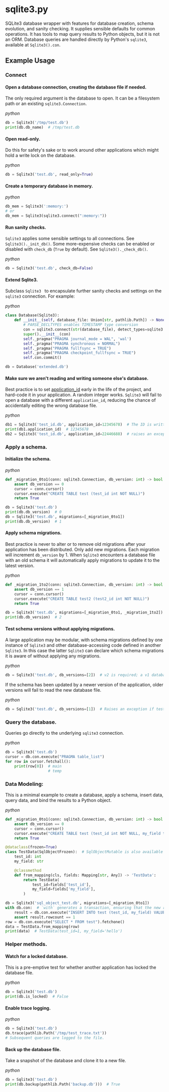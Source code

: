# sqlite3.py

SQLite3 database wrapper with features for database creation, schema evolution, and sanity checking. It supplies sensible defaults for common operations. It has tools to map query results to Python objects, but it is not an ORM. Database queries are handled directly by Python's `sqlite3`, available at `Sqlite3().con`.

## Example Usage

### Connect

#### Open a database connection, creating the database file if needed.

The only required argument is the database to open. It can be a filesystem path or an existing `sqlite3.Connection`.

*python*

```python
db = Sqlite3('/tmp/test.db')
print(db.db_name)  # /tmp/test.db
```

#### Open read-only.

Do this for safety's sake or to work around other applications which might hold a write lock on the database.

*python*

```python
db = Sqlite3('test.db', read_only=True)
```

#### Create a temporary database in memory.

*python*

```python
db_mem = Sqlite3(':memory:')
# or
db_mem = Sqlite3(sqlite3.connect(":memory:"))
```

#### Run sanity checks.

`Sqlite3` applies some sensible settings to all connections. See `Sqlite3()._init_db()`. Some more-expensive checks can be enabled or disabled with `check_db` (`True` by default). See `Sqlite3()._check_db()`.

*python*

```python
db = Sqlite3('test.db', check_db=False)
```

#### Extend Sqlite3.

Subclass `Sqlite3 ` to encapsulate further sanity checks and settings on the `sqlite3` connection. For example:

*python*

```python
class Database(Sqlite3):
    def __init__(self, database_file: Union[str, pathlib.Path]) -> None:
        # PARSE_DECLTYPES enables TIMESTAMP type conversion
        con = sqlite3.connect(str(database_file), detect_types=sqlite3.PARSE_DECLTYPES)
        super().__init__(con)
        self._pragma("PRAGMA journal_mode = WAL", 'wal')
        self._pragma("PRAGMA synchronous = NORMAL")
        self._pragma("PRAGMA fullfsync = TRUE")
        self._pragma("PRAGMA checkpoint_fullfsync = TRUE")
        self.con.commit()

db = Database('extended.db')
```

#### Make sure we aren't reading and writing someone else's database.

Best practice is to set [application_id](https://www.sqlite.org/pragma.html#pragma_application_id) early in the life of the project, and hard-code it in your application. A random integer works. `Sqlite3` will fail to open a database with a different `application_id`, reducing the chance of accidentally editing the wrong database file.

*python*

```python
db1 = Sqlite3('test_id.db', application_id=12345678)  # The ID is written into the headers of test_id.db.
print(db1.application_id)  # 12345678
db2 = Sqlite3('test_id.db', application_id=22446688)  # raises an exception
```

### Apply a schema.

#### Initialize the schema.

*python*

```python
def _migration_0to1(conn: sqlite3.Connection, db_version: int) -> bool:
    assert db_version == 0
    cursor = conn.cursor()
    cursor.execute("CREATE TABLE test (test_id int NOT NULL)")
    return True

db = Sqlite3('test.db')
print(db.db_version)  # 0
db = Sqlite3('test.db', migrations=[_migration_0to1])
print(db.db_version)  # 1
```

#### Apply schema migrations.

Best practice is never to alter or to remove old migrations after your application has been distributed. Only add new migrations. Each migration will increment `db_version` by 1. When `Sqlite3` encounters a database file with an old schema it will automatically apply migrations to update it to the latest version.

*python*

```python
def _migration_1to2(conn: sqlite3.Connection, db_version: int) -> bool:
    assert db_version == 1
    cursor = conn.cursor()
    cursor.execute("CREATE TABLE test2 (test2_id int NOT NULL)")
    return True

db = Sqlite3('test.db', migrations=[_migration_0to1, _migration_1to2])
print(db.db_version)  # 2
```

#### Test schema versions without applying migrations.

A large application may be modular, with schema migrations defined by one instance of `Sqlite3` and other database-accessing code defined in another `Sqlite3`. In this case the latter `Sqlite3` can declare which schema migrations it is aware of without applying any migrations.

*python*

```python
db = Sqlite3('test.db', db_versions=[2])  # v2 is required; a v1 database will raise an exception
```

If the schema has been updated by a newer version of the application, older versions will fail to read the new database file.

*python*

```python
db = Sqlite3('test.db', db_versions=[1])  # Raises an exception if test.db is at version 2
```

### Query the database.

Queries go directly to the underlying `sqlite3` connection.

*python*

```python
db = Sqlite3('test.db')
cursor = db.con.execute("PRAGMA table_list")
for row in cursor.fetchall():
    print(row[0])  # main
                   # temp
```

### Data Modeling:

This is a minimal example to create a database, apply a schema, insert data, query data, and bind the results to a Python object.

*python*

```python
def _migration_0to1(conn: sqlite3.Connection, db_version: int) -> bool:
    assert db_version == 0
    cursor = conn.cursor()
    cursor.execute("CREATE TABLE test (test_id int NOT NULL, my_field text NOT NULL, PRIMARY KEY (test_id))")
    return True

@dataclass(frozen=True)
class TestData(SqlObjectFrozen):  # SqlObjectMutable is also available
    test_id: int
    my_field: str

    @classmethod
    def from_mapping(cls, fields: Mapping[str, Any]) -> 'TestData':
        return TestData(
            test_id=fields['test_id'],
            my_field=fields['my_field'],
        )

db = Sqlite3('sql_object_test.db', migrations=[_migration_0to1])
with db.con:  # `with` generates a transaction, ensuring that the new row is committed
    result = db.con.execute("INSERT INTO test (test_id, my_field) VALUES (?, ?)", (1, 'hello'))
    assert result.rowcount == 1
row = db.con.execute("SELECT * FROM test").fetchone()
data = TestData.from_mapping(row)
print(data)  # TestData(test_id=1, my_field='hello')
```

### Helper methods.

#### Watch for a locked database.

This is a pre-emptive test for whether another application has locked the database file.

*python*

```python
db = Sqlite3('test.db')
print(db.is_locked)  # False
```

#### Enable trace logging.

*python*

```python
db = Sqlite3('test.db')
db.trace(pathlib.Path('/tmp/test_trace.txt'))
# Subsequent queries are logged to the file.
```

#### Back up the database file.

Take a snapshot of the database and clone it to a new file.

*python*

```python
db = Sqlite3('test.db')
print(db.backup(pathlib.Path('backup.db')))  # True
```
